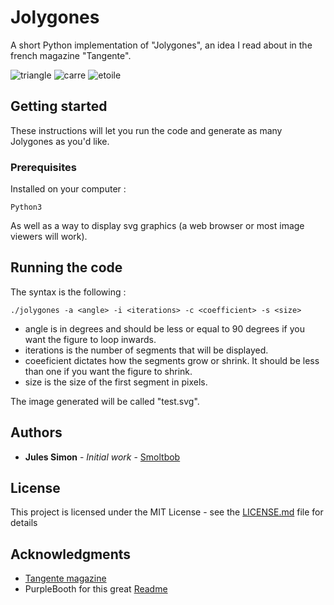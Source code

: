 # Jolygones
A short Python implementation of "Jolygones", an idea I read about in the french magazine "Tangente".

![triangle](https://raw.github.com/Smoltbob/Jolygones/master/examples/triangle.jpg)
![carre](https://raw.github.com/Smoltbob/Jolygones/master/examples/carre.jpg)
![etoile](https://raw.github.com/Smoltbob/Jolygones/master/examples/etoile.jpg)

## Getting started

These instructions will let you run the code and generate as many Jolygones as you'd like.

### Prerequisites

Installed on your computer :
```
Python3
```
As well as a way to display svg graphics (a web browser or most image viewers will work).

## Running the code

The syntax is the following :
```
./jolygones -a <angle> -i <iterations> -c <coefficient> -s <size>
```

* angle is in degrees and should be less or equal to 90 degrees if you want the figure to loop inwards.
* iterations is the number of segments that will be displayed.
* coeeficient dictates how the segments grow or shrink. It should be less than one if you want the figure to shrink.
* size is the size of the first segment in pixels.

The image generated will be called "test.svg".


## Authors

* **Jules Simon** - *Initial work* - [Smoltbob](https://github.com/Smoltbob)

## License

This project is licensed under the MIT License - see the [LICENSE.md](LICENSE.md) file for details

## Acknowledgments

* [Tangente magazine](http://tangente-mag.com/) 
* PurpleBooth for this great [Readme](https://gist.github.com/PurpleBooth/109311bb0361f32d87a2)
